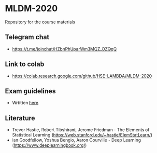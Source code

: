 # MLDM-2020

Repository for the course materials

## Telegram chat
- https://t.me/joinchat/HZbnPhUparWm3MQZ_OZQqQ

## Link to colab
- https://colab.research.google.com/github/HSE-LAMBDA/MLDM-2020

## Exam guidelines
- Wrtitten [here](Exam-guidelines.md).

## Literature
- Trevor Hastie, Robert Tibshirani, Jerome Friedman - The Elements of
Statistical Learning (https://web.stanford.edu/~hastie/ElemStatLearn/)
- Ian Goodfellow, Yoshua Bengio, Aaron Courville - Deep Learning (https://www.deeplearningbook.org/)
